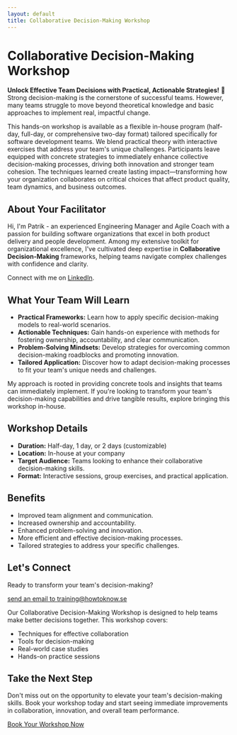 ```yaml
---
layout: default
title: Collaborative Decision-Making Workshop
---
```


# Collaborative Decision-Making Workshop

**Unlock Effective Team Decisions with Practical, Actionable Strategies!** 🤝
Strong decision-making is the cornerstone of successful teams. However, many teams struggle to move beyond theoretical knowledge and basic approaches to implement real, impactful change.

This hands-on workshop is available as a flexible in-house program (half-day, full-day, or comprehensive two-day format) tailored specifically for software development teams. We blend practical theory with interactive exercises that address your team's unique challenges. Participants leave equipped with concrete strategies to immediately enhance collective decision-making processes, driving both innovation and stronger team cohesion. The techniques learned create lasting impact—transforming how your organization collaborates on critical choices that affect product quality, team dynamics, and business outcomes.

## About Your Facilitator
Hi, I'm Patrik - an experienced Engineering Manager and Agile Coach with a passion for building software organizations that excel in both product delivery and people development. Among my extensive toolkit for organizational excellence, I've cultivated deep expertise in **Collaborative Decision-Making** frameworks, helping teams navigate complex challenges with confidence and clarity.

Connect with me on [LinkedIn](https://www.linkedin.com/in/pgaddg/).

## What Your Team Will Learn

* **Practical Frameworks:** Learn how to apply specific decision-making models to real-world scenarios.
* **Actionable Techniques:** Gain hands-on experience with methods for fostering ownership, accountability, and clear communication.
* **Problem-Solving Mindsets:** Develop strategies for overcoming common decision-making roadblocks and promoting innovation.
* **Tailored Application:** Discover how to adapt decision-making processes to fit your team's unique needs and challenges.

My approach is rooted in providing concrete tools and insights that teams can immediately implement. If you're looking to transform your team's decision-making capabilities and drive tangible results, explore bringing this workshop in-house.

## Workshop Details

* **Duration:** Half-day, 1 day, or 2 days (customizable)
* **Location:** In-house at your company
* **Target Audience:** Teams looking to enhance their collaborative decision-making skills.
* **Format:** Interactive sessions, group exercises, and practical application.

## Benefits

* Improved team alignment and communication.
* Increased ownership and accountability.
* Enhanced problem-solving and innovation.
* More efficient and effective decision-making processes.
* Tailored strategies to address your specific challenges.

## Let's Connect

Ready to transform your team's decision-making?

[send an email to training@howtoknow.se](mailto:training@howtoknow.se)

Our Collaborative Decision-Making Workshop is designed to help teams make better decisions together. This workshop covers:

* Techniques for effective collaboration
* Tools for decision-making
* Real-world case studies
* Hands-on practice sessions


## Take the Next Step

Don't miss out on the opportunity to elevate your team's decision-making skills. Book your workshop today and start seeing immediate improvements in collaboration, innovation, and overall team performance.

[Book Your Workshop Now](mailto:training@howtoknow.se)

